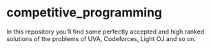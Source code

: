 # competitive_programming
In this repository you'll find some perfectly accepted and high ranked solutions of the problems of UVA, Codeforces, Light OJ and so on.
